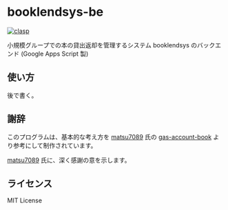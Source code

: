 # booklendsys-be

[![clasp](https://img.shields.io/badge/built%20with-clasp-4285f4.svg)](https://github.com/google/clasp)

小規模グループでの本の貸出返却を管理するシステム booklendsys のバックエンド (Google Apps Script 製)

## 使い方

後で書く。

## 謝辞

このプログラムは、基本的な考え方を [matsu7089](https://github.com/matsu7089) 氏の [gas-account-book](https://github.com/matsu7089/gas-account-book) より参考にして制作されています。

[matsu7089](https://github.com/matsu7089) 氏に、深く感謝の意を示します。

## ライセンス
MIT License
